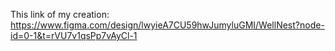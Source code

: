 This link of my creation: https://www.figma.com/design/lwyieA7CU59hwJumyluGMI/WellNest?node-id=0-1&t=rVU7v1qsPp7vAyCl-1
